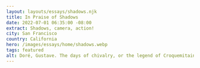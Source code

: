 ```yaml
---
layout: layouts/essays/shadows.njk
title: In Praise of Shadows
date: 2022-07-01 06:35:00 -08:00
extract: Shadows, camera, action!
city: San Francisco
country: California
hero: /images/essays/home/shadows.webp
tags: featured
alt: Doré, Gustave. The days of chivalry, or the legend of Croquemitaine. A man wearing a suit of armor stands facing a towering and spectral figure holding a candle as other similar figures are leaving the scene in the background.
---
```

